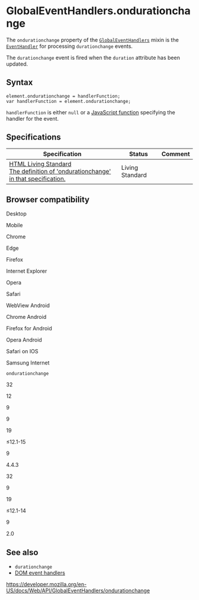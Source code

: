 GlobalEventHandlers.ondurationchange
====================================

The `ondurationchange` property of the [`GlobalEventHandlers`](../globaleventhandlers) mixin is the [`EventHandler`](https://developer.mozilla.org/en-US/docs/Web/Events/Event_handlers) for processing `durationchange` events.

The `durationchange` event is fired when the `duration` attribute has been updated.

Syntax
------

    element.ondurationchange = handlerFunction;
    var handlerFunction = element.ondurationchange;

`handlerFunction` is either `null` or a [JavaScript function](https://developer.mozilla.org/en-US/docs/Web/JavaScript/Reference/Functions) specifying the handler for the event.

Specifications
--------------

<table><thead><tr class="header"><th>Specification</th><th>Status</th><th>Comment</th></tr></thead><tbody><tr class="odd"><td><a href="https://html.spec.whatwg.org/multipage/#handler-ondurationchange">HTML Living Standard<br />
<span class="small">The definition of 'ondurationchange' in that specification.</span></a></td><td><span class="spec-living">Living Standard</span></td><td></td></tr></tbody></table>

Browser compatibility
---------------------

Desktop

Mobile

Chrome

Edge

Firefox

Internet Explorer

Opera

Safari

WebView Android

Chrome Android

Firefox for Android

Opera Android

Safari on IOS

Samsung Internet

`ondurationchange`

32

12

9

9

19

≤12.1-15

9

4.4.3

32

9

19

≤12.1-14

9

2.0

See also
--------

-   `durationchange`
-   [DOM event handlers](https://developer.mozilla.org/en-US/docs/Web/Events/Event_handlers)

<a href="https://developer.mozilla.org/en-US/docs/Web/API/GlobalEventHandlers/ondurationchange" class="_attribution-link">https://developer.mozilla.org/en-US/docs/Web/API/GlobalEventHandlers/ondurationchange</a>
